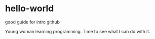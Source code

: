 # hello-world
good guide for intro github

Young woman learning programming. Time to see what I can do with it.
